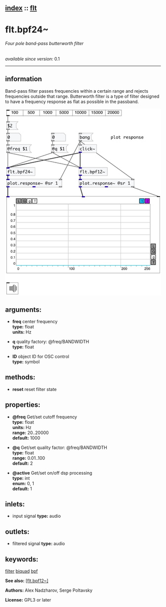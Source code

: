 [index](index.html) :: [flt](category_flt.html)
---

# flt.bpf24~

###### Four pole band-pass butterworth filter

*available since version:* 0.1

---


## information
Band-pass filter passes frequencies within a certain range and rejects frequencies
            outside that range.
Butterworth filter is a type of filter designed to have a frequency response as
            flat as possible in the passband.



[![example](../examples/img/flt.bpf24~.jpg)](../examples/pd/flt.bpf24~.pd)



## arguments:

* **freq**
center frequency<br>
__type:__ float<br>
__units:__ Hz<br>

* **q**
quality factory: @freq/BANDWIDTH<br>
__type:__ float<br>

* **ID**
object ID for OSC control<br>
__type:__ symbol<br>



## methods:

* **reset**
reset filter state<br>




## properties:

* **@freq** 
Get/set cutoff frequency<br>
__type:__ float<br>
__units:__ Hz<br>
__range:__ 20..20000<br>
__default:__ 1000<br>

* **@q** 
Get/set quality factor: @freq/BANDWIDTH<br>
__type:__ float<br>
__range:__ 0.01..100<br>
__default:__ 2<br>

* **@active** 
Get/set on/off dsp processing<br>
__type:__ int<br>
__enum:__ 0, 1<br>
__default:__ 1<br>



## inlets:

* input signal 
__type:__ audio<br>



## outlets:

* filtered signal
__type:__ audio<br>



## keywords:

[filter](keywords/filter.html)
[biquad](keywords/biquad.html)
[bpf](keywords/bpf.html)



**See also:**
[\[flt.bpf12~\]](flt.bpf12~.html)




**Authors:** Alex Nadzharov, Serge Poltavsky




**License:** GPL3 or later





